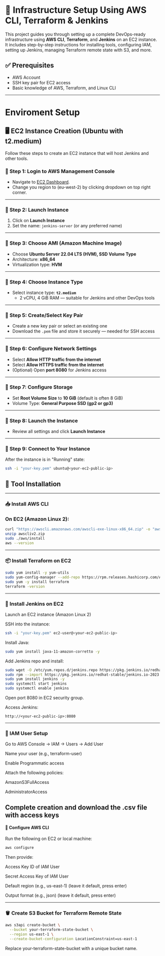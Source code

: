 # 🚀 Infrastructure Setup Using AWS CLI, Terraform & Jenkins

This project guides you through setting up a complete DevOps-ready infrastructure using **AWS CLI**, **Terraform**, and **Jenkins** on an EC2 instance. It includes step-by-step instructions for installing tools, configuring IAM, setting up Jenkins, managing Terraform remote state with S3, and more.

## ✅ Prerequisites

- AWS Account
- SSH key pair for EC2 access
- Basic knowledge of AWS, Terraform, and Linux CLI

---
# Enviroment Setup
## 🖥️ EC2 Instance Creation (Ubuntu with t2.medium)

Follow these steps to create an EC2 instance that will host Jenkins and other tools.

### 🔹 Step 1: Login to AWS Management Console

- Navigate to [EC2 Dashboard](https://console.aws.amazon.com/ec2/).
- Change you region to (eu-west-2) by clicking dropdown on top right corner.

---

### 🔹 Step 2: Launch Instance

1. Click on **Launch Instance**
2. Set the name: `jenkins-server` (or any preferred name)

---

### 🔹 Step 3: Choose AMI (Amazon Machine Image)

- Choose **Ubuntu Server 22.04 LTS (HVM), SSD Volume Type**
- Architecture: **x86_64**
- Virtualization type: **HVM**

---

### 🔹 Step 4: Choose Instance Type

- Select instance type: **`t2.medium`**
  - 2 vCPU, 4 GiB RAM — suitable for Jenkins and other DevOps tools

---

### 🔹 Step 5: Create/Select Key Pair

- Create a new key pair or select an existing one
- Download the `.pem` file and store it securely — needed for SSH access

---

### 🔹 Step 6: Configure Network Settings

- Select **Allow HTTP traffic from the internet**
- Select **Allow HTTPS traffic from the internet**
- (Optional) Open **port 8080** for Jenkins access

---

### 🔹 Step 7: Configure Storage

- Set **Root Volume Size** to **10 GiB** (default is often 8 GiB)
- Volume Type: **General Purpose SSD (gp2 or gp3)**

---

### 🔹 Step 8: Launch the Instance

- Review all settings and click **Launch Instance**

---

### 🔹 Step 9: Connect to Your Instance

After the instance is in "Running" state:

```bash
ssh -i "your-key.pem" ubuntu@<your-ec2-public-ip>
```

## 🔧 Tool Installation
---
### 📥 Install AWS CLI

### On EC2 (Amazon Linux 2):
```bash
curl "https://awscli.amazonaws.com/awscli-exe-linux-x86_64.zip" -o "awscliv2.zip"
unzip awscliv2.zip
sudo ./aws/install
aws --version 
```
---
### 📦 Install Terraform on EC2
```bash
sudo yum install -y yum-utils
sudo yum-config-manager --add-repo https://rpm.releases.hashicorp.com/AmazonLinux/hashicorp.repo
sudo yum -y install terraform
terraform -version
```

---


### 🧰 Install Jenkins on EC2
Launch an EC2 instance (Amazon Linux 2)

SSH into the instance:

```bash
ssh -i "your-key.pem" ec2-user@<your-ec2-public-ip>
```
Install Java:

```bash
sudo yum install java-11-amazon-corretto -y
```
Add Jenkins repo and install:

```bash
sudo wget -O /etc/yum.repos.d/jenkins.repo https://pkg.jenkins.io/redhat-stable/jenkins.repo
sudo rpm --import https://pkg.jenkins.io/redhat-stable/jenkins.io-2023.key
sudo yum install jenkins -y
sudo systemctl start jenkins
sudo systemctl enable jenkins
```
Open port 8080 in EC2 security group.

Access Jenkins:
```
http://<your-ec2-public-ip>:8080
```
---

### 🔐 IAM User Setup
Go to AWS Console → IAM → Users → Add User

Name your user (e.g., terraform-user)

Enable Programmatic access

Attach the following policies:

AmazonS3FullAccess

AdministratorAccess

Complete creation and download the .csv file with access keys
---


#### 🧩 Configure AWS CLI
Run the following on EC2 or local machine:

```bash
aws configure
```
Then provide:

Access Key ID of IAM User 

Secret Access Key of IAM User

Default region (e.g., us-east-1) (leave it default, press enter)

Output format (e.g., json)  (leave it default, press enter)

---

### 🪣 Create S3 Bucket for Terraform Remote State
```bash
aws s3api create-bucket \
  --bucket your-terraform-state-bucket \
  --region us-east-1 \
  --create-bucket-configuration LocationConstraint=us-east-1
```
Replace your-terraform-state-bucket with a unique bucket name.
